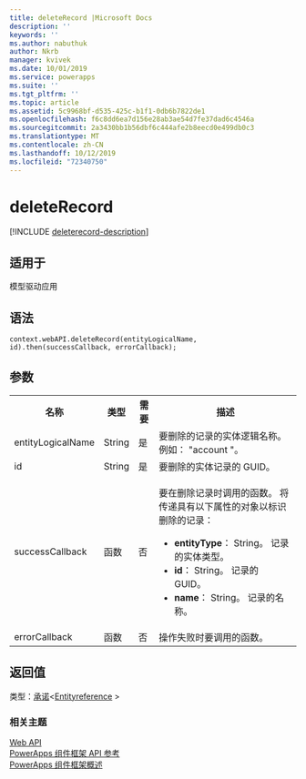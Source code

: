 ```yaml
---
title: deleteRecord |Microsoft Docs
description: ''
keywords: ''
ms.author: nabuthuk
author: Nkrb
manager: kvivek
ms.date: 10/01/2019
ms.service: powerapps
ms.suite: ''
ms.tgt_pltfrm: ''
ms.topic: article
ms.assetid: 5c9968bf-d535-425c-b1f1-0db6b7822de1
ms.openlocfilehash: f6c8dd6ea7d156e28ab3ae54d7fe37dad6c4546a
ms.sourcegitcommit: 2a3430bb1b56dbf6c444afe2b8eecd0e499db0c3
ms.translationtype: MT
ms.contentlocale: zh-CN
ms.lasthandoff: 10/12/2019
ms.locfileid: "72340750"
---
```

# <a name="deleterecord"></a>deleteRecord

[!INCLUDE [deleterecord-description](includes/deleterecord-description.md)]

## <a name="available-for"></a>适用于 

模型驱动应用

## <a name="syntax"></a>语法

`context.webAPI.deleteRecord(entityLogicalName, id).then(successCallback, errorCallback);`

## <a name="parameters"></a>参数

<table style="width:100%">
<tr>
<th>名称</th>
<th>类型</th>
<th>需要</th>
<th>描述</th>
</tr>
<tr>
<td>entityLogicalName</td>
<td>String</td>
<td>是</td>
<td>要删除的记录的实体逻辑名称。 例如： &quot;account &quot;。 </td>
</tr>
<tr>
<td>id</td>
<td>String</td>
<td>是</td>
<td>要删除的实体记录的 GUID。</td>
</tr>
<tr>
<td>successCallback</td>
<td>函数</td>
<td>否</td>
<td><p>要在删除记录时调用的函数。 将传递具有以下属性的对象以标识删除的记录：</p>
<ul>
<li><b>entityType</b>： String。 记录的实体类型。</li>
<li><b>id</b>： String。 记录的 GUID。</li>
<li><b>name</b>： String。 记录的名称。</li>
</ul></td>
</tr>
<tr>
<td>errorCallback</td>
<td>函数</td>
<td>否</td>
<td>操作失败时要调用的函数。</td>
</tr>
</table>

## <a name="return-value"></a>返回值

类型：[承诺](https://developer.mozilla.org/docs/Web/JavaScript/reference/Global_Objects/Promise)<[Entityreference](../entityreference.md) >

### <a name="related-topics"></a>相关主题

[Web API](../webapi.md)<br/>
[PowerApps 组件框架 API 参考](../../reference/index.md)<br/>
[PowerApps 组件框架概述](../../overview.md)